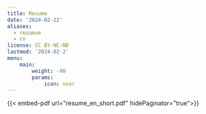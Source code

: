 ```yaml
---
title: Resume
date: '2024-02-22'
aliases:
  - resumve
  - cv
license: CC BY-NC-ND
lastmod: '2024-02-2'
menu:
    main: 
        weight: -90
        params:
            icon: user
---
```


{{< embed-pdf url="resume_en_short.pdf" hidePaginator="true">}}